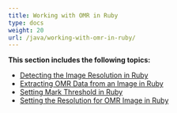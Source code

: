 ```yaml
---
title: Working with OMR in Ruby
type: docs
weight: 20
url: /java/working-with-omr-in-ruby/
---
```


**This section includes the following topics:**

- [Detecting the Image Resolution in Ruby](/ocr/java/detecting-the-image-resolution-in-ruby-html/)
- [Extracting OMR Data from an Image in Ruby](/ocr/java/extracting-omr-data-from-an-image-in-ruby-html/)
- [Setting Mark Threshold in Ruby](/ocr/java/setting-mark-threshold-in-ruby-html/)
- [Setting the Resolution for OMR Image in Ruby](/ocr/java/setting-the-resolution-for-omr-image-in-ruby-html/)
